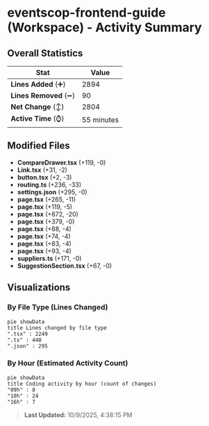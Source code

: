 # eventscop-frontend-guide (Workspace) - Activity Summary 

## Overall Statistics

| Stat                   | Value                                                             |
| ---------------------- | ----------------------------------------------------------------- |
| **Lines Added** (➕)   | 2894                                          |
| **Lines Removed** (➖) | 90                                        |
| **Net Change** (↕)    | 2804                |
| **Active Time** (⌚)   | 55 minutes |


## Modified Files
- **CompareDrawer.tsx** (+119, -0)
- **Link.tsx** (+31, -2)
- **button.tsx** (+2, -3)
- **routing.ts** (+236, -33)
- **settings.json** (+295, -0)
- **page.tsx** (+265, -11)
- **page.tsx** (+119, -5)
- **page.tsx** (+872, -20)
- **page.tsx** (+379, -0)
- **page.tsx** (+88, -4)
- **page.tsx** (+74, -4)
- **page.tsx** (+83, -4)
- **page.tsx** (+93, -4)
- **suppliers.ts** (+171, -0)
- **SuggestionSection.tsx** (+67, -0)

## Visualizations

### By File Type (Lines Changed)

```mermaid
pie showData
title Lines changed by file type
".tsx" : 2249
".ts" : 440
".json" : 295
```

### By Hour (Estimated Activity Count)

```mermaid
pie showData
title Coding activity by hour (count of changes)
"09h" : 8
"10h" : 24
"16h" : 7
```


> **Last Updated:** 10/9/2025, 4:38:15 PM
